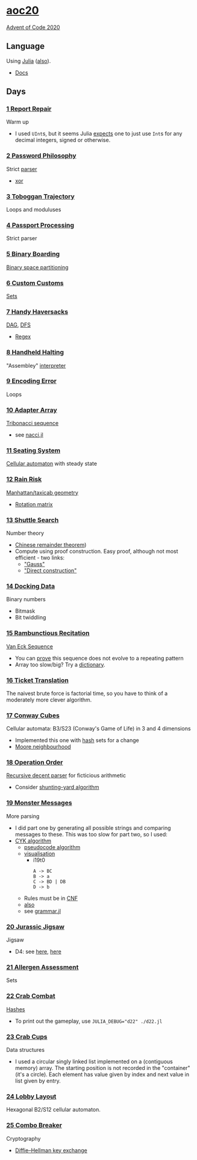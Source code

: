 # [aoc20](https://gitlab.com/eidoom/aoc20)

[Advent of Code 2020](https://adventofcode.com/2020)

## Language

Using [Julia](https://julialang.org/) ([also](https://en.wikipedia.org/wiki/Julia_(programming_language))).

* [Docs](https://docs.julialang.org/)

## Days

### [1 Report Repair](https://adventofcode.com/2020/day/1)

Warm up

* I used `UInt`s, but it seems Julia [expects](https://docs.julialang.org/en/v1/manual/integers-and-floating-point-numbers/#Integers) one to just use `Int`s for any decimal integers, signed or otherwise.

### [2 Password Philosophy](https://adventofcode.com/2020/day/2)

Strict [parser](https://en.wikipedia.org/wiki/Parsing#Computer_languages)

* [xor](https://en.wikipedia.org/wiki/Exclusive_or)

### [3 Toboggan Trajectory](https://adventofcode.com/2020/day/3)

Loops and moduluses

### [4 Passport Processing](https://adventofcode.com/2020/day/4)

Strict parser

### [5 Binary Boarding](https://adventofcode.com/2020/day/5)

[Binary space partitioning](https://en.wikipedia.org/wiki/Binary_space_partitioning)

### [6 Custom Customs](https://adventofcode.com/2020/day/6)

[Sets](https://en.wikipedia.org/wiki/Set_(abstract_data_type))

### [7 Handy Haversacks](https://adventofcode.com/2020/day/7)

[DAG](https://en.wikipedia.org/wiki/Directed_acyclic_graph), [DFS](https://en.wikipedia.org/wiki/Depth-first_search)

* [Regex](https://en.wikipedia.org/wiki/Regular_expression)

### [8 Handheld Halting](https://adventofcode.com/2020/day/8)

"Assembley" [interpreter](https://en.wikipedia.org/wiki/Interpreter_(computing))

### [9 Encoding Error](https://adventofcode.com/2020/day/9)

Loops

### [10 Adapter Array](https://adventofcode.com/100100/day/10)

[Tribonacci sequence](https://oeis.org/A000073)

* see [nacci.jl](./nacci.jl)

### [11 Seating System](https://adventofcode.com/110110/day/11)

[Cellular automaton](https://en.wikipedia.org/wiki/Cellular_automaton) with steady state

### [12 Rain Risk](https://adventofcode.com/120120/day/12)

[Manhattan/taxicab geometry](https://en.wikipedia.org/wiki/Taxicab_geometry)

* [Rotation matrix](https://en.wikipedia.org/wiki/Rotation_matrix)

### [13 Shuttle Search](https://adventofcode.com/130130/day/13)

Number theory

* [Chinese remainder theorem](https://en.wikipedia.org/wiki/Chinese_remainder_theorem))
* Compute using proof construction. Easy proof, although not most efficient - two links:
    * ["Gauss"](https://shainer.github.io/crypto/math/2017/10/22/chinese-remainder-theorem.html)
    * ["Direct construction"](https://en.wikipedia.org/wiki/Chinese_remainder_theorem#Existence_(direct_construction))

### [14 Docking Data](https://adventofcode.com/140140/day/14)

Binary numbers

* Bitmask
* Bit twiddling

### [15 Rambunctious Recitation](https://adventofcode.com/150150/day/15)

[Van Eck Sequence](https://oeis.org/A181391)

* You can [prove](https://youtu.be/etMJxB-igrc) this sequence does not evolve to a repeating pattern
* Array too slow/big? Try a [dictionary](https://en.wikipedia.org/wiki/Associative_array).

### [16 Ticket Translation](https://adventofcode.com/160160/day/16)

The naivest brute force is factorial time, so you have to think of a moderately more clever algorithm.

### [17 Conway Cubes](https://adventofcode.com/170170/day/17)

Cellular automata: B3/S23 (Conway's Game of Life) in 3 and 4 dimensions

* Implemented this one with [hash](https://en.wikipedia.org/wiki/Hash_table) sets for a change
* [Moore neighbourhood](https://en.wikipedia.org/wiki/Moore_neighborhood)

### [18 Operation Order](https://adventofcode.com/180180/day/18)

[Recursive decent parser](https://en.wikipedia.org/wiki/Recursive_descent_parser) for ficticious arithmetic

* Consider [shunting-yard algorithm](https://en.wikipedia.org/wiki/Shunting-yard_algorithm)

### [19 Monster Messages](https://adventofcode.com/190190/day/19)

More parsing

* I did part one by generating all possible strings and comparing messages to these. This was too slow for part two, so I used:
* [CYK algorithm](https://en.wikipedia.org/wiki/CYK_algorithm)
    * [pseudocode algorithm](https://en.wikipedia.org/wiki/CYK_algorithm#As_pseudocode)
    * [visualisation](https://www.xarg.org/tools/cyk-algorithm/)
        * i19t0
            ```
            A -> BC
            B -> a
            C -> BD | DB
            D -> b
            ```
    * Rules must be in [CNF](https://en.wikipedia.org/wiki/Chomsky_normal_form)
    * [also](https://en.wikipedia.org/wiki/Phrase_structure_rules)
    * see [grammar.jl](./grammar.jl)

### [20 Jurassic Jigsaw](https://adventofcode.com/200200/day/20)

Jigsaw

* D4: see [here](https://en.wikipedia.org/wiki/Dihedral_group), [here](https://en.wikipedia.org/wiki/Examples_of_groups#dihedral_group_of_order_8)

### [21 Allergen Assessment](https://adventofcode.com/210210/day/21)

Sets

### [22 Crab Combat](https://adventofcode.com/220220/day/22)

[Hashes](https://en.wikipedia.org/wiki/Hash_function)

* To print out the gameplay, use `JULIA_DEBUG="d22" ./d22.jl`

### [23 Crab Cups](https://adventofcode.com/230230/day/23)

Data structures

* I used a circular singly linked list implemented on a (contiguous memory) array. The starting position is not recorded in the "container" (it's a circle). Each element has value given by index and next value in list given by entry.

### [24 Lobby Layout](https://adventofcode.com/240240/day/24)

Hexagonal B2/S12 cellular automaton.

### [25 Combo Breaker](https://adventofcode.com/250250/day/25)

Cryptography

* [Diffie–Hellman key exchange](https://en.wikipedia.org/wiki/Diffie%E2%80%93Hellman_key_exchange)
